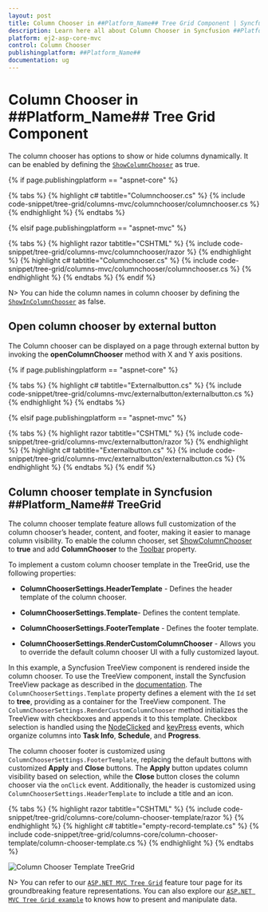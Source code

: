 ```yaml
---
layout: post
title: Column Chooser in ##Platform_Name## Tree Grid Component | Syncfusion
description: Learn here all about Column Chooser in Syncfusion ##Platform_Name## Tree Grid component of Syncfusion Essential JS 2 and more.
platform: ej2-asp-core-mvc
control: Column Chooser
publishingplatform: ##Platform_Name##
documentation: ug
---
```


# Column Chooser in ##Platform_Name## Tree Grid Component

The column chooser has options to show or hide columns dynamically. It can be enabled by defining the [`ShowColumnChooser`](https://help.syncfusion.com/cr/aspnetmvc-js2/Syncfusion.EJ2.TreeGrid.TreeGrid.html#Syncfusion_EJ2_TreeGrid_TreeGrid_ShowColumnChooser) as true.

{% if page.publishingplatform == "aspnet-core" %}

{% tabs %}
{% highlight c# tabtitle="Columnchooser.cs" %}
{% include code-snippet/tree-grid/columns-mvc/columnchooser/columnchooser.cs %}
{% endhighlight %}
{% endtabs %}

{% elsif page.publishingplatform == "aspnet-mvc" %}

{% tabs %}
{% highlight razor tabtitle="CSHTML" %}
{% include code-snippet/tree-grid/columns-mvc/columnchooser/razor %}
{% endhighlight %}
{% highlight c# tabtitle="Columnchooser.cs" %}
{% include code-snippet/tree-grid/columns-mvc/columnchooser/columnchooser.cs %}
{% endhighlight %}
{% endtabs %}
{% endif %}



N> You can hide the column names in column chooser by defining the [`ShowInColumnChooser`](https://help.syncfusion.com/cr/aspnetmvc-js2/Syncfusion.EJ2.TreeGrid.TreeGrid.html#Syncfusion_EJ2_TreeGrid_TreeGrid_ShowColumnChooser) as false.

## Open column chooser by external button

The Column chooser can be displayed on a page through external button by invoking the **openColumnChooser** method with X and Y axis positions.

{% if page.publishingplatform == "aspnet-core" %}

{% tabs %}
{% highlight c# tabtitle="Externalbutton.cs" %}
{% include code-snippet/tree-grid/columns-mvc/externalbutton/externalbutton.cs %}
{% endhighlight %}
{% endtabs %}

{% elsif page.publishingplatform == "aspnet-mvc" %}

{% tabs %}
{% highlight razor tabtitle="CSHTML" %}
{% include code-snippet/tree-grid/columns-mvc/externalbutton/razor %}
{% endhighlight %}
{% highlight c# tabtitle="Externalbutton.cs" %}
{% include code-snippet/tree-grid/columns-mvc/externalbutton/externalbutton.cs %}
{% endhighlight %}
{% endtabs %}
{% endif %}

## Column chooser template in Syncfusion ##Platform_Name## TreeGrid

The column chooser template feature allows full customization of the column chooser’s header, content, and footer, making it easier to manage column visibility. To enable the column chooser, set [ShowColumnChooser](https://help.syncfusion.com/cr/aspnetmvc-js2/Syncfusion.EJ2.TreeGrid.TreeGrid.html#Syncfusion_EJ2_TreeGrid_TreeGrid_ShowColumnChooser) to **true** and add **ColumnChooser** to the [Toolbar](https://help.syncfusion.com/cr/cref_files/aspnetmvc-js2/Syncfusion.EJ2~Syncfusion.EJ2.TreeGrid.TreeGrid~Toolbar.html) property.

To implement a custom column chooser template in the TreeGrid, use the following properties:

* **ColumnChooserSettings.HeaderTemplate** - Defines the header template of the column chooser.

* **ColumnChooserSettings.Template**- Defines the content template.

* **ColumnChooserSettings.FooterTemplate** - Defines the footer template.

* **ColumnChooserSettings.RenderCustomColumnChooser** -  Allows you to override the default column chooser UI with a fully customized layout.

In this example, a Syncfusion TreeView component is rendered inside the column chooser. To use the TreeView component, install the Syncfusion TreeView package as described in the [documentation](../../treeview/getting-started). The `ColumnChooserSettings.Template` property defines a element with the `Id` set to **tree**, providing as a container for the TreeView component. The `ColumnChooserSettings.RenderCustomColumnChooser` method initializes the TreeView with checkboxes and appends it to this template. Checkbox selection is handled using the [NodeClicked](../../api/treeview/#nodeclicked) and [keyPress](../../api/treeview/#keypress) events, which organize columns into **Task Info**, **Schedule**, and **Progress**.

The column chooser footer is customized using `ColumnChooserSettings.FooterTemplate`, replacing the default buttons with customized **Apply** and **Close** buttons. The **Apply** button updates column visibility based on selection, while the **Close** button closes the column chooser via the `onClick` event. Additionally, the header is customized using `ColumnChooserSettings.HeaderTemplate` to include a title and an icon.

{% tabs %}
{% highlight razor tabtitle="CSHTML" %}
{% include code-snippet/tree-grid/columns-core/column-chooser-template/razor %}
{% endhighlight %}
{% highlight c# tabtitle="empty-record-template.cs" %}
{% include code-snippet/tree-grid/columns-core/column-chooser-template/column-chooser-template.cs %}
{% endhighlight %}
{% endtabs %}

![Column Chooser Template TreeGrid](../images/column-chooser-template)

N> You can refer to our [`ASP.NET MVC Tree Grid`](https://www.syncfusion.com/aspnet-mvc-ui-controls/tree-grid) feature tour page for its groundbreaking feature representations. You can also explore our [`ASP.NET MVC Tree Grid example`](https://ej2.syncfusion.com/aspnetmvc/TreeGrid/Overview#/material) to knows how to present and manipulate data.